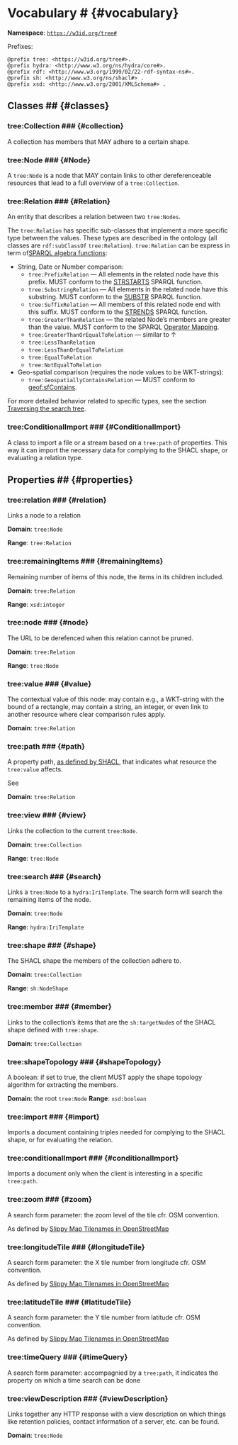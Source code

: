 # Vocabulary # {#vocabulary}

**Namespace**: <code>https://w3id.org/tree#</code>

Prefixes:

```turtle
@prefix tree: <https://w3id.org/tree#>.
@prefix hydra: <http://www.w3.org/ns/hydra/core#>.
@prefix rdf: <http://www.w3.org/1999/02/22-rdf-syntax-ns#>.
@prefix sh: <http://www.w3.org/ns/shacl#> .
@prefix xsd: <http://www.w3.org/2001/XMLSchema#> .
```

## Classes ## {#classes}

### tree:Collection ### {#collection}

A collection has members that MAY adhere to a certain shape.

### tree:Node ### {#Node}

A <code>tree:Node</code> is a node that MAY contain links to other dereferenceable resources that lead to a full overview of a <code>tree:Collection</code>.

### tree:Relation ### {#Relation}

An entity that describes a relation between two <code>tree:Nodes</code>.

The <code>tree:Relation</code> has specific sub-classes that implement a more specific type between the values.
These types are described in the ontology (all classes are <code>rdf:subClassOf</code> <code>tree:Relation</code>).
<code>tree:Relation</code>  can be express in term of[SPARQL algebra functions](https://www.w3.org/TR/sparql11-query/#expressions):
 - String, Date or Number comparison:
     - <code>tree:PrefixRelation</code> — All elements in the related node have this prefix.
        MUST conform to the [STRSTARTS](https://www.w3.org/TR/sparql11-query/#func-strstarts) SPARQL function.
     - <code>tree:SubstringRelation</code> — All elements in the related node have this substring.
        MUST conform to the [SUBSTR](https://www.w3.org/TR/sparql11-query/#func-substr) SPARQL function.
     - <code>tree:SuffixRelation</code> — All members of this related node end with this suffix.
        MUST conform to the [STRENDS](https://www.w3.org/TR/sparql11-query/#func-strends) SPARQL function.
     - <code>tree:GreaterThanRelation</code> — the related Node’s members are greater than the value.
        MUST conform to the SPARQL [Operator Mapping](https://www.w3.org/TR/sparql11-query/#OperatorMapping).
     - <code>tree:GreaterThanOrEqualToRelation</code> — similar to ↑
     - <code>tree:LessThanRelation</code>
     - <code>tree:LessThanOrEqualToRelation</code>
     - <code>tree:EqualToRelation</code>
     - <code>tree:NotEqualToRelation</code>
 - Geo-spatial comparison (requires the node values to be WKT-strings): 
     - <code>tree:GeospatiallyContainsRelation</code> — MUST conform to [geof:sfContains](https://docs.ogc.org/is/22-047r1/22-047r1.html#_simple_features_relation_family).

For more detailed behavior related to specific types, see the section [Traversing the search tree](#traversing).

### tree:ConditionalImport ### {#ConditionalImport}

A class to import a file or a stream based on a <code>tree:path</code> of properties. This way it can import the necessary data for complying to the SHACL shape, or evaluating a relation type.

## Properties ## {#properties}

### tree:relation ### {#relation}

Links a node to a relation

**Domain**: <code>tree:Node</code>

**Range**: <code>tree:Relation</code>


### tree:remainingItems ### {#remainingItems}

Remaining number of items of this node, the items in its children included.

**Domain**: <code>tree:Relation</code>

**Range**: <code>xsd:integer</code>

### tree:node ### {#node}

The URL to be derefenced when this relation cannot be pruned.

**Domain**: <code>tree:Relation</code>

**Range**: <code>tree:Node</code>

### tree:value ### {#value}

The contextual value of this node: may contain e.g., a WKT-string with the bound of a rectangle, may contain a string, an integer, or even link to another resource where clear comparison rules apply.

**Domain**: <code>tree:Relation</code>

### tree:path ### {#path}

A property path, [as defined by SHACL](https://www.w3.org/TR/shacl/#x2.3.1-shacl-property-paths), that indicates what resource the <code>tree:value</code> affects.

See [](#relations)

**Domain**: <code>tree:Relation</code>

### tree:view ### {#view}

Links the collection to the current <code>tree:Node</code>.

**Domain**: <code>tree:Collection</code>

**Range**: <code>tree:Node</code>

### tree:search ### {#search}

Links a <code>tree:Node</code> to a <code>hydra:IriTemplate</code>. The search form will search the remaining items of the node.

**Domain**: <code>tree:Node</code>

**Range**: <code>hydra:IriTemplate</code>

### tree:shape ### {#shape}

The SHACL shape the members of the collection adhere to.

**Domain**: <code>tree:Collection</code>

**Range**: <code>sh:NodeShape</code>

### tree:member ### {#member}

Links to the collection’s items that are the <code>sh:targetNode</code>s of the SHACL shape defined with <code>tree:shape</code>.

**Domain**: <code>tree:Collection</code>

### tree:shapeTopology ### {#shapeTopology}

A boolean: if set to true, the client MUST apply the shape topology algorithm for extracting the members.

**Domain**: the root <code>tree:Node</code>
**Range**: `xsd:boolean`

### tree:import ### {#import}

Imports a document containing triples needed for complying to the SHACL shape, or for evaluating the relation.

### tree:conditionalImport ### {#conditionalImport}

Imports a document only when the client is interesting in a specific <code>tree:path</code>.

### tree:zoom ### {#zoom}

A search form parameter: the zoom level of the tile cfr. OSM convention.

As defined by [Slippy Map Tilenames in OpenStreetMap](https://wiki.openstreetmap.org/wiki/Slippy_map_tilenames)

### tree:longitudeTile ### {#longitudeTile}

A search form parameter: the X tile number from longitude cfr. OSM convention.

As defined by [Slippy Map Tilenames in OpenStreetMap](https://wiki.openstreetmap.org/wiki/Slippy_map_tilenames)

### tree:latitudeTile ### {#latitudeTile}

A search form parameter: the Y tile number from latitude cfr. OSM convention.

As defined by [Slippy Map Tilenames in OpenStreetMap](https://wiki.openstreetmap.org/wiki/Slippy_map_tilenames)

### tree:timeQuery ### {#timeQuery}

A search form parameter: accompagnied by a <code>tree:path</code>, it indicates the property on which a time search can be done

### tree:viewDescription ### {#viewDescription}

Links together any HTTP response with a view description on which things like retention policies, contact information of a server, etc. can be found.

**Domain**: <code>tree:Node</code>

